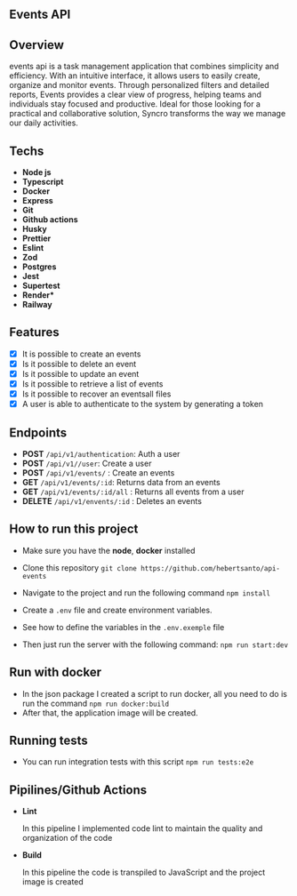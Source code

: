 ## Events API

## Overview

events api is a task management application that combines simplicity and efficiency. With an intuitive interface, it allows users to easily create, organize and monitor events. Through personalized filters and detailed reports, Events provides a clear view of progress, helping teams and individuals stay focused and productive. Ideal for those looking for a practical and collaborative solution, Syncro transforms the way we manage our daily activities.

## **Techs**

- **Node js**
- **Typescript**
- **Docker**
- **Express**
- **Git**
- **Github actions**
- **Husky**
- **Prettier**
- **Eslint**
- **Zod**
- **Postgres**
- **Jest**
- **Supertest**
- **Render\***
- **Railway**

## **Features**

- [x] It is possible to create an events
- [x] Is it possible to delete an event
- [x] Is it possible to update an event
- [x] Is it possible to retrieve a list of events
- [x] Is it possible to recover an eventsall files
- [x] A user is able to authenticate to the system by generating a token

## **Endpoints**

- **POST** `/api/v1/authentication`: Auth a user
- **POST** `/api/v1//user`: Create a user
- **POST** `/api/v1/events/` : Create an events
- **GET** `/api/v1/events/:id`: Returns data from an events
- **GET** `/api/v1/events/:id/all` : Returns all events from a user
- **DELETE** `/api/v1/envents/:id` : Deletes an events

## How to run this project

- Make sure you have the **node**, **docker** installed
- Clone this repository `git clone https://github.com/hebertsanto/api-events`

- Navigate to the project and run the following command `npm install`
- Create a `.env` file and create environment variables.
- See how to define the variables in the `.env.exemple` file
- Then just run the server with the following command: `npm run start:dev`

## Run with docker

- In the json package I created a script to run docker, all you need to do is run the command `npm run docker:build`
- After that, the application image will be created.

## Running tests

- You can run integration tests with this script `npm run tests:e2e`

## Pipilines/Github Actions

- **Lint**

  In this pipeline I implemented code lint to maintain the quality and organization of the code

- **Build**

  In this pipeline the code is transpiled to JavaScript and the project image is created
